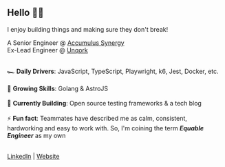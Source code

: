 ## Hello 👋🏻

I enjoy building things and making sure they don't break! </br>

A Senior Engineer @ [Accumulus Synergy](https://www.accumulus.org/) </br>
Ex-Lead Engineer @ [Unqork](https://unqork.com/)</br></br>


🏎️ **Daily Drivers**: JavaScript, TypeScript, Playwright, k6, Jest, Docker, etc. </br></br>
🌱 **Growing Skills**: Golang & AstroJS </br></br>
🔨 **Currently Building**: Open source testing frameworks & a tech blog </br></br>
⚡️ **Fun fact**: Teammates have described me as calm, consistent, hardworking and easy to work with. So, I'm coining the term _**Equable Engineer**_ as my own </br></br>

[LinkedIn](https://www.linkedin.com/in/nick-vuono/)  |  [Website](https://www.nickvuono.me/) </br></br>

<!--[![Nicks's Github Stats](https://github-readme-stats.vercel.app/api?username=nicholasvuono&show_icons=true&theme=tokyonight)](https://github.com/anuraghazra/github-readme-stats) </br>
![Top Langs](https://github-readme-stats.vercel.app/api/top-langs/?username=nicholasvuono&hide_progress=true)


**nicholasvuono/nicholasvuono** is a ✨ _special_ ✨ repository because its `README.md` (this file) appears on your GitHub profile.

Here are some ideas to get you started:

- 🔭 I’m currently working on ...
- 🌱 I’m currently learning ...
- 👯 I’m looking to collaborate on ...
- 🤔 I’m looking for help with ...
- 💬 Ask me about ...
- 📫 How to reach me: ...
- 😄 Pronouns: ...
- ⚡ Fun fact: ...
-->
